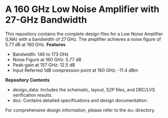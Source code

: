 # A 160 GHz Low Noise Amplifier with 27-GHz Bandwidth

This repository contains the complete design files for a Low Noise Amplifier (LNA) with a bandwidth of 27 GHz. The amplifier achieves a noise figure of 5.77 dB at 160 GHz.
**Features**
* Bandwidth: 146 to 173 GHz
* Noise Figure at 160 GHz: 5.77 dB
* Peak-gain at 157 GHz: 12.5 dB
* Input Referred 1dB compression point at 160 GHz: -11.4 dBm

**Repository Contents**
* design_data: Includes the schematic, layout, S2P files, and DRC/LVS verification results.
* doc: Contains detailed specifications and design documentation.

For comprehensive design information, please refer to the `doc` directory.